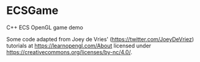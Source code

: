 # ECSGame

C++ ECS OpenGL game demo

Some code adapted from Joey de Vries' (https://twitter.com/JoeyDeVriez) tutorials at https://learnopengl.com/About licensed under https://creativecommons.org/licenses/by-nc/4.0/.
